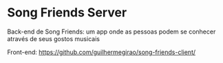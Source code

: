 # Song Friends Server

Back-end de Song Friends: um app onde as pessoas podem se conhecer através de seus gostos musicais

Front-end: https://github.com/guilhermegirao/song-friends-client/

